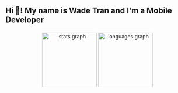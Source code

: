<h2 align="left">Hi 👋! My name is Wade Tran and I'm a Mobile Developer </h2>

###

<div align="center">
  <img src="https://github-readme-stats.vercel.app/api?username=wadeowenwatt&hide_title=false&hide_rank=false&show_icons=true&include_all_commits=true&count_private=true&disable_animations=false&theme=dracula&locale=en&hide_border=false" height="150" alt="stats graph"  />
  <img src="https://github-readme-stats.vercel.app/api/top-langs?username=wadeowenwatt&locale=en&hide_title=false&layout=compact&card_width=320&langs_count=5&theme=dracula&hide_border=false" height="150" alt="languages graph"  />
</div>


<br clear="both">

###
